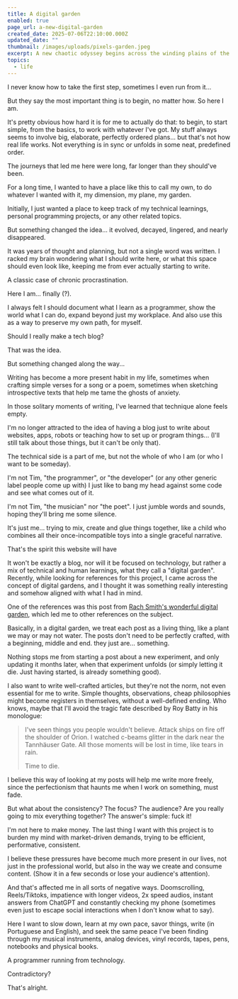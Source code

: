```yaml
---
title: A digital garden
enabled: true
page_url: a-new-digital-garden
created_date: 2025-07-06T22:10:00.000Z
updated_date: ""
thumbnail: /images/uploads/pixels-garden.jpeg
excerpt: A new chaotic odyssey begins across the winding plains of the World Wide Web
topics:
  - life
---
```

I never know how to take the first step, sometimes I even run from it...

But they say the most important thing is to begin, no matter how. So here I am.

It's pretty obvious how hard it is for me to actually do that: to begin, to start simple, from the basics, to work with whatever I've got. My stuff always seems to involve big, elaborate, perfectly ordered plans... but that's not how real life works. Not everything is in sync or unfolds in some neat, predefined order.

The journeys that led me here were long, far longer than they should've been.

For a long time, I wanted to have a place like this to call my own, to do whatever I wanted with it, my dimension, my plane, my garden.

Initially, I just wanted a place to keep track of my technical learnings, personal programming projects, or any other related topics.

But something changed the idea... it evolved, decayed, lingered, and nearly disappeared.

It was years of thought and planning, but not a single word was written. I racked my brain wondering what I should write here, or what this space should even look like, keeping me from ever actually starting to write.

A classic case of chronic procrastination.

Here I am... finally (?).

I always felt I should document what I learn as a programmer, show the world what I can do, expand beyond just my workplace. And also use this as a way to preserve my own path, for myself.

Should I really make a tech blog?

That was the idea.

But something changed along the way...

Writing has become a more present habit in my life, sometimes when crafting simple verses for a song or a poem, sometimes when sketching introspective texts that help me tame the  ghosts of anxiety.

In those solitary moments of writing, I've learned that technique alone feels empty.

I'm no longer attracted to the idea of having a blog just to write about websites, apps, robots or teaching how to set up or program things... (I'll still talk about those things, but it can't be only that).

The technical side is a part of me, but not the whole of who I am (or who I want to be someday).

I'm not Tim, "the programmer", or "the developer" (or any other generic label people come up with)
I just like to bang my head against some code and see what comes out of it.

I'm not Tim, "the musician" nor "the poet".
I just jumble words and sounds, hoping they'll bring me some silence.

It's just me... trying to mix, create and glue things together, like a child who combines all their once-incompatible toys into a single graceful narrative.

That's the spirit this website will have

It won't be exactly a blog, nor will it be focused on technology, but rather a mix of technical and human learnings, what they call a "digital garden". Recently, while looking for references for this project, I came across the concept of digital gardens, and I thought it was something really interesting and somehow aligned with what I had in mind.

One of the references was this post from [Rach Smith's wonderful digital garden](https://rachsmith.com/my-blog-is-dead/), which led me to other references on the subject.

Basically, in a digital garden, we treat each post as a living thing, like a plant we may or may not water. The posts don't need to be perfectly crafted, with a beginning, middle and end. they just are... something.

Nothing stops me from starting a post about a new experiment, and only updating it months later, when that experiment unfolds (or simply letting it die. Just having started, is already something good).

I also want to write well-crafted articles, but they're not the norm, not even essential for me to write. Simple thoughts, observations, cheap philosophies might become registers in themselves, without a well-defined ending. Who knows, maybe that I'll avoid the tragic fate described by Roy Batty in his monologue:

> I've seen things you people wouldn't believe. Attack ships on fire off the shoulder of Orion. I watched c-beams glitter in the dark near the Tannhäuser Gate. All those moments will be lost in time, like tears in rain.
>
> Time to die.

I believe this way of looking at my posts will help me write more freely, since the perfectionism  that haunts me when I work on something, must fade.

But what about the consistency? The focus?  The audience? Are you really going to mix everything together?
The answer's simple: fuck it!

I'm not here to make money. The last thing I want with this project is to burden my mind with market-driven demands, trying to be efficient, performative, consistent.

I believe these pressures have become much more present in our lives, not just in the professional world, but also in the way we create and consume content. (Show it in a few seconds or lose your audience's attention).

And that's affected me in all sorts of negative ways. Doomscrolling, Reels/Tiktoks, impatience with longer videos, 2x speed audios, instant answers from ChatGPT and constantly checking my phone (sometimes even just to escape social interactions when I don't know what to say). 

Here I want to slow down, learn at my own pace, savor things, write (in Portuguese and English), and seek the same peace I've been finding through my musical instruments, analog devices, vinyl records, tapes, pens, notebooks and physical books.

A programmer running from technology.


Contradictory?


That's alright.
